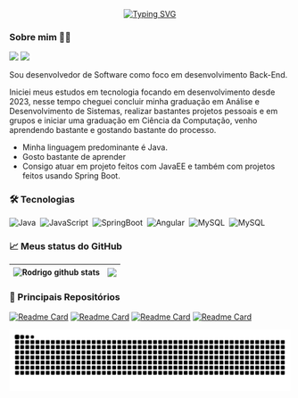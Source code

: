 <div align="center">
  <a href="https://git.io/typing-svg"><img src="https://readme-typing-svg.herokuapp.com?font=Fira+Code&weight=600&size=25&pause=1000&color=000000&width=438&lines=Ol%C3%A1!+Me+chamo+Rodrigo!;Bem+vindo+ao+meu+GitHub!" alt="Typing SVG" /></a>
</div>

### Sobre mim 👩‍💻

<div>
<a href = "mailto:rodrigodx52@gmail.com"><img loading="lazy" src="https://img.shields.io/badge/Gmail-D14836?style=for-the-badge&logo=gmail&logoColor=white" target="_blank"></a>
<a href="https://www.linkedin.com/in/rodrigobcorreia/" target="_blank"><img loading="lazy" src="https://img.shields.io/badge/-LinkedIn-%230077B5?style=for-the-badge&logo=linkedin&logoColor=white" target="_blank"></a>   
</div>


<p>
Sou desenvolvedor de Software como foco em desenvolvimento Back-End.

Iniciei meus estudos em tecnologia focando em desenvolvimento desde 2023, nesse tempo cheguei concluir minha graduação em Análise e Desenvolvimento de Sistemas, realizar bastantes projetos pessoais e em grupos e iniciar uma graduação em Ciência da Computação, venho aprendendo bastante e gostando bastante do processo. 
  
</p>

* Minha linguagem predominante é Java.
* Gosto bastante de aprender
* Consigo atuar em projeto feitos com JavaEE e também com projetos feitos usando Spring Boot.

###   🛠️ Tecnologias

  ![Java](https://img.shields.io/badge/-Java-05122A?style=flat&logo=Java&logoColor)&nbsp;
  ![JavaScript](https://img.shields.io/badge/-JavaScript-05122A?style=flat&logo=JavaScript&logoColor=FFA518)&nbsp;
  ![SpringBoot](https://img.shields.io/badge/-SpringBoot-05122A?style=flat&logo=Spring)&nbsp;
  ![Angular](https://img.shields.io/badge/-Angular-05122A?style=flat&logo=Angular)&nbsp;
  ![MySQL](https://img.shields.io/badge/-PostgreSQL-05122A?style=flat&logo=postgresql)&nbsp;
  ![MySQL](https://img.shields.io/badge/-MySQL-05122A?style=flat&logo=mysql)&nbsp;


###  📈 Meus status do GitHub
  
| <img align="center" src="https://github-readme-stats.vercel.app/api?username=rodrigodx&show_icons=true&include_all_commits=true&theme=graywhite&hide_border=true" alt="Rodrigo github stats" /></a> | <img align="center" src="https://github-readme-stats.vercel.app/api/top-langs/?username=rodrigodx&layout=compact&theme=graywhite&hide_border=true" /></a> |
| ------------- | ------------- |
  
###   📕 Principais Repositórios  
[![Readme Card](https://github-readme-stats.vercel.app/api/pin/?username=rodrigodx&repo=LovePets&theme=graywhite)](https://github.com/rodrigodx/LovePets)
[![Readme Card](https://github-readme-stats.vercel.app/api/pin/?username=rodrigodx&repo=FlexMobilidade&theme=graywhite)](https://github.com/rodrigodx/FlexMobilidade)
[![Readme Card](https://github-readme-stats.vercel.app/api/pin/?username=rodrigodx&repo=CadastroCliente&theme=graywhite)](https://github.com/rodrigodx/CadastroCliente)
[![Readme Card](https://github-readme-stats.vercel.app/api/pin/?username=rodrigodx&repo=CadastroEmpresa&theme=graywhite)](https://github.com/rodrigodx/CadastroEmpresa)

<div align="center">

<img src="https://raw.githubusercontent.com/Rodrigodx/Rodrigodx/output/snake.svg" alt="Snake animation" />
  
</div>

